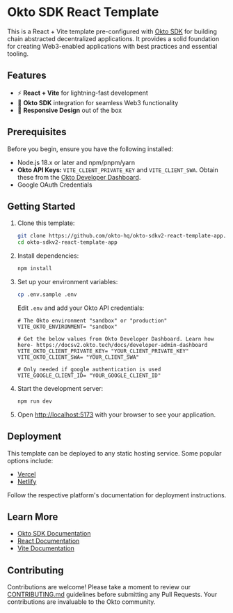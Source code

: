 # Okto SDK React Template

This is a React + Vite template pre-configured with [Okto SDK](https://docs.okto.tech/) for building chain abstracted decentralized applications. It provides a solid foundation for creating Web3-enabled applications with best practices and essential tooling.

## Features

- ⚡️ **React + Vite** for lightning-fast development
- 🔐 **Okto SDK** integration for seamless Web3 functionality
- 📱 **Responsive Design** out of the box

## Prerequisites

Before you begin, ensure you have the following installed:
- Node.js 18.x or later and npm/pnpm/yarn
- **Okto API Keys:** `VITE_CLIENT_PRIVATE_KEY` and `VITE_CLIENT_SWA`. Obtain these from the [Okto Developer Dashboard](https://dashboard.okto.tech/login).
- Google OAuth Credentials

## Getting Started

1. Clone this template:
   ```bash
   git clone https://github.com/okto-hq/okto-sdkv2-react-template-app.git
   cd okto-sdkv2-react-template-app
   ```

2. Install dependencies:
   ```bash
   npm install
   ```

3. Set up your environment variables:
   ```bash
   cp .env.sample .env
   ```
   Edit `.env` and add your Okto API credentials:

    ```title=".env"
    # The Okto environment "sandbox" or "production"
    VITE_OKTO_ENVIRONMENT= "sandbox"

    # Get the below values from Okto Developer Dashboard. Learn how here- https://docsv2.okto.tech/docs/developer-admin-dashboard
    VITE_OKTO_CLIENT_PRIVATE_KEY= "YOUR_CLIENT_PRIVATE_KEY"
    VITE_OKTO_CLIENT_SWA= "YOUR_CLIENT_SWA"

    # Only needed if google authentication is used
    VITE_GOOGLE_CLIENT_ID= "YOUR_GOOGLE_CLIENT_ID"
    ```

4. Start the development server:
   ```bash
   npm run dev
   ```

5. Open [http://localhost:5173](http://localhost:5173) with your browser to see your application.

## Deployment

This template can be deployed to any static hosting service. Some popular options include:

- [Vercel](https://vercel.com)
- [Netlify](https://netlify.com)

Follow the respective platform's documentation for deployment instructions.

## Learn More

- [Okto SDK Documentation](https://docs.okto.tech/)
- [React Documentation](https://react.dev)
- [Vite Documentation](https://vitejs.dev)

## Contributing

Contributions are welcome! Please take a moment to review our [CONTRIBUTING.md](CONTRIBUTING.md) guidelines before submitting any Pull Requests. Your contributions are invaluable to the Okto community.
